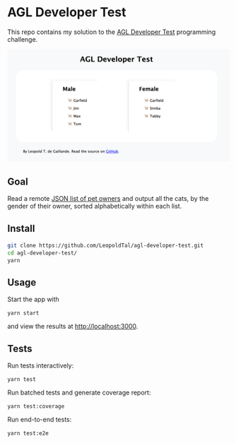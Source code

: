 # AGL Developer Test

This repo contains my solution to the [AGL Developer Test](http://agl-developer-test.azurewebsites.net/) programming challenge.

![Screenshot of the result, with two lists of cats](docs/screenshot.png)

## Goal

Read a remote [JSON list of pet owners](http://agl-developer-test.azurewebsites.net/people.json) and output all the cats, by the gender of their owner, sorted alphabetically within each list.

## Install

```bash
git clone https://github.com/LeopoldTal/agl-developer-test.git
cd agl-developer-test/
yarn
```

## Usage

Start the app with

```
yarn start
```

and view the results at [http://localhost:3000](http://localhost:3000).

## Tests

Run tests interactively:

```
yarn test
```

Run batched tests and generate coverage report:

```
yarn test:coverage
```

Run end-to-end tests:

```
yarn test:e2e
```

